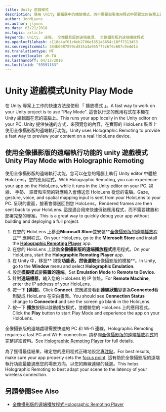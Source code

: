 ```yaml
---
title: Unity 遊戲模式
description: 使用 Unity 編輯器中的播放模式，而不需要部署應用程式中預覽您的裝置上的變更。
author: JonMLyons
ms.author: jlyons
ms.date: 03/21/2018
ms.topic: article
keywords: Unity、 遠端、 全像攝影版的遠端處理、 全像攝影版的遠端播放程式
ms.openlocfilehash: c118c4af61c6eb2706ef851a6654c18ff7313453
ms.sourcegitcommit: 384b0087899cd835a3a965f75c6f6c607c9edd1b
ms.translationtype: MT
ms.contentlocale: zh-TW
ms.lasthandoff: 04/12/2019
ms.locfileid: "59591183"
---
```

# <a name="unity-play-mode"></a><span data-ttu-id="ad9e2-104">Unity 遊戲模式</span><span class="sxs-lookup"><span data-stu-id="ad9e2-104">Unity Play Mode</span></span>

<span data-ttu-id="ad9e2-105">在 Unity 專案上工作的快速方法是使用 「 播放模式 」。</span><span class="sxs-lookup"><span data-stu-id="ad9e2-105">A fast way to work on your Unity project is to use "Play Mode".</span></span> <span data-ttu-id="ad9e2-106">這會執行您的應用程式在本機在 Unity 編輯器在您的電腦上。</span><span class="sxs-lookup"><span data-stu-id="ad9e2-106">This runs your app locally in the Unity editor on your PC.</span></span> <span data-ttu-id="ad9e2-107">Unity 提供快速的方式，來預覽您的內容，在實際的 HoloLens 裝置上使用全像攝影版的遠端執行功能。</span><span class="sxs-lookup"><span data-stu-id="ad9e2-107">Unity uses Holographic Remoting to provide a fast way to preview your content on a real HoloLens device.</span></span>

## <a name="unity-play-mode-with-holographic-remoting"></a><span data-ttu-id="ad9e2-108">使用全像攝影版的遠端執行功能的 unity 遊戲模式</span><span class="sxs-lookup"><span data-stu-id="ad9e2-108">Unity Play Mode with Holographic Remoting</span></span>

<span data-ttu-id="ad9e2-109">使用全像攝影版的遠端執行功能，您可以在您的電腦上執行 Unity editor 中體驗 HoloLens，您的應用程式。</span><span class="sxs-lookup"><span data-stu-id="ad9e2-109">With Holographic Remoting, you can experience your app on the HoloLens, while it runs in the Unity editor on your PC.</span></span> <span data-ttu-id="ad9e2-110">視線、 手勢、 語音和空間的對應輸入會傳送您 HoloLens 從您的電腦。</span><span class="sxs-lookup"><span data-stu-id="ad9e2-110">Gaze, gesture, voice, and spatial mapping input is sent from your HoloLens to your PC.</span></span> <span data-ttu-id="ad9e2-111">呈現的畫面，接著會傳送回到您 HoloLens。</span><span class="sxs-lookup"><span data-stu-id="ad9e2-111">Rendered frames are then sent back to your HoloLens.</span></span> <span data-ttu-id="ad9e2-112">這是適合用來快速偵錯應用程式，而不需要建置和部署完整的專案。</span><span class="sxs-lookup"><span data-stu-id="ad9e2-112">This is a great way to quickly debug your app without building and deploying a full project.</span></span>
1. <span data-ttu-id="ad9e2-113">在您的 HoloLens 上移至**Microsoft Store**並安裝**[全像攝影版的遠端播放程式](https://www.microsoft.com/store/p/holographic-remoting-player/9nblggh4sv40)** 應用程式。</span><span class="sxs-lookup"><span data-stu-id="ad9e2-113">On your HoloLens, go to the **Microsoft Store** and install the **[Holographic Remoting Player](https://www.microsoft.com/store/p/holographic-remoting-player/9nblggh4sv40)** app.</span></span>
2. <span data-ttu-id="ad9e2-114">在您的 HoloLens 上啟動**全像攝影版的遠端播放程式**應用程式。</span><span class="sxs-lookup"><span data-stu-id="ad9e2-114">On your HoloLens, start the **Holographic Remoting Player** app.</span></span>
3. <span data-ttu-id="ad9e2-115">在 Unity 中，移至\*\* 視窗**功能表，然後選取**全像攝影版的模擬\*\*。</span><span class="sxs-lookup"><span data-stu-id="ad9e2-115">In Unity, go to the **Window** menu and select **Holographic Emulation**.</span></span>
4. <span data-ttu-id="ad9e2-116">設定**模擬模式**要**裝置的遠端**。</span><span class="sxs-lookup"><span data-stu-id="ad9e2-116">Set **Emulation Mode** to **Remote to Device**.</span></span>
5. <span data-ttu-id="ad9e2-117">針對**遠端機器**，輸入您的 HoloLens 的 IP 位址。</span><span class="sxs-lookup"><span data-stu-id="ad9e2-117">For **Remote Machine**, enter the IP address of your HoloLens.</span></span>
6. <span data-ttu-id="ad9e2-118">按一下 **[連接]**。</span><span class="sxs-lookup"><span data-stu-id="ad9e2-118">Click **Connect**.</span></span> <span data-ttu-id="ad9e2-119">您應該會看到**連線狀態**變更為**Connected**看到變成 HoloLens 在空白畫面。</span><span class="sxs-lookup"><span data-stu-id="ad9e2-119">You should see **Connection Status** change to **Connected** and see the screen go blank in the HoloLens.</span></span>
7. <span data-ttu-id="ad9e2-120">按一下 **播放**按鈕以啟動播放模式，並體驗您的 HoloLens 上的應用程式。</span><span class="sxs-lookup"><span data-stu-id="ad9e2-120">Click the **Play** button to start Play Mode and experience the app on your HoloLens.</span></span>

<span data-ttu-id="ad9e2-121">全像攝影版的遠端處理需要快速的 PC 和 Wi-fi 連線。</span><span class="sxs-lookup"><span data-stu-id="ad9e2-121">Holographic Remoting requires a fast PC and Wi-Fi connection.</span></span> <span data-ttu-id="ad9e2-122">請參閱[全像攝影版的遠端播放程式](holographic-remoting-player.md)的完整詳細資料。</span><span class="sxs-lookup"><span data-stu-id="ad9e2-122">See [Holographic Remoting Player](holographic-remoting-player.md) for full details.</span></span>

<span data-ttu-id="ad9e2-123">為了獲得最佳結果，確定您的應用程式正確地設定[專注點](focus-point-in-unity.md)。</span><span class="sxs-lookup"><span data-stu-id="ad9e2-123">For best results, make sure your app properly sets the [focus point](focus-point-in-unity.md).</span></span> <span data-ttu-id="ad9e2-124">這有助於全像攝影版的遠端執行功能最能適應您的場景方向，以您的無線連線的延遲。</span><span class="sxs-lookup"><span data-stu-id="ad9e2-124">This helps Holographic Remoting to best adapt your scene to the latency of your wireless connection.</span></span>

## <a name="see-also"></a><span data-ttu-id="ad9e2-125">另請參閱</span><span class="sxs-lookup"><span data-stu-id="ad9e2-125">See Also</span></span>
* [<span data-ttu-id="ad9e2-126">全像攝影版的遠端播放程式</span><span class="sxs-lookup"><span data-stu-id="ad9e2-126">Holographic Remoting Player</span></span>](holographic-remoting-player.md)
